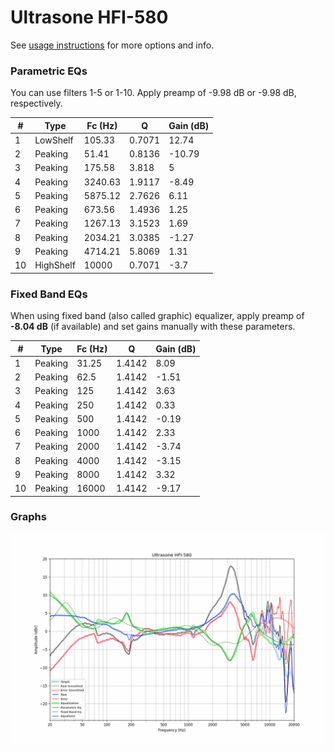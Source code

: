 # Ultrasone HFI-580
See [usage instructions](https://github.com/jaakkopasanen/AutoEq#usage) for more options and info.

### Parametric EQs
You can use filters 1-5 or 1-10. Apply preamp of -9.98 dB or -9.98 dB, respectively.

|   # | Type      |   Fc (Hz) |      Q |   Gain (dB) |
|-----|-----------|-----------|--------|-------------|
|   1 | LowShelf  |    105.33 | 0.7071 |       12.74 |
|   2 | Peaking   |     51.41 | 0.8136 |      -10.79 |
|   3 | Peaking   |    175.58 | 3.818  |        5    |
|   4 | Peaking   |   3240.63 | 1.9117 |       -8.49 |
|   5 | Peaking   |   5875.12 | 2.7626 |        6.11 |
|   6 | Peaking   |    673.56 | 1.4936 |        1.25 |
|   7 | Peaking   |   1267.13 | 3.1523 |        1.69 |
|   8 | Peaking   |   2034.21 | 3.0385 |       -1.27 |
|   9 | Peaking   |   4714.21 | 5.8069 |        1.31 |
|  10 | HighShelf |  10000    | 0.7071 |       -3.7  |

### Fixed Band EQs
When using fixed band (also called graphic) equalizer, apply preamp of **-8.04 dB** (if available) and set gains manually with these parameters.

|   # | Type    |   Fc (Hz) |      Q |   Gain (dB) |
|-----|---------|-----------|--------|-------------|
|   1 | Peaking |     31.25 | 1.4142 |        8.09 |
|   2 | Peaking |     62.5  | 1.4142 |       -1.51 |
|   3 | Peaking |    125    | 1.4142 |        3.63 |
|   4 | Peaking |    250    | 1.4142 |        0.33 |
|   5 | Peaking |    500    | 1.4142 |       -0.19 |
|   6 | Peaking |   1000    | 1.4142 |        2.33 |
|   7 | Peaking |   2000    | 1.4142 |       -3.74 |
|   8 | Peaking |   4000    | 1.4142 |       -3.15 |
|   9 | Peaking |   8000    | 1.4142 |        3.32 |
|  10 | Peaking |  16000    | 1.4142 |       -9.17 |

### Graphs
![](./Ultrasone%20HFI-580.png)
